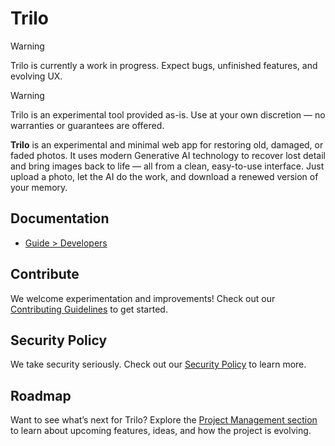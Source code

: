 # Trilo

> [!WARNING]
> Trilo is currently a work in progress. Expect bugs, unfinished features, and evolving UX.

> [!WARNING]
> Trilo is an experimental tool provided as-is. Use at your own discretion — no warranties or guarantees are offered.

**Trilo** is an experimental and minimal web app for restoring old, damaged, or faded photos. It uses modern Generative AI technology to recover lost detail and bring images back to life — all from a clean, easy-to-use interface. Just upload a photo, let the AI do the work, and download a renewed version of your memory.

## Documentation

- [Guide > Developers](/docs/guides/dev-contributing.md)

## Contribute

We welcome experimentation and improvements! Check out our [Contributing Guidelines](./CONTRIBUTING.md) to get started.

## Security Policy

We take security seriously. Check out our [Security Policy](./SECURITY.md) to learn more.

## Roadmap

Want to see what’s next for Trilo? Explore the [Project Management section](./CONTRIBUTING.md#project-management) to learn about upcoming features, ideas, and how the project is evolving.
